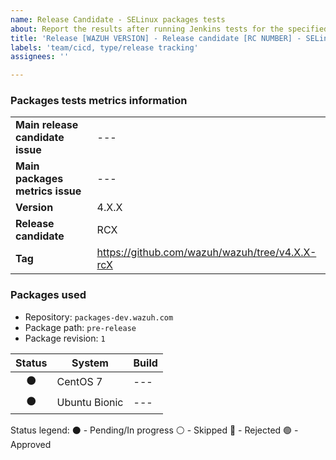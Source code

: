 ```yaml
---
name: Release Candidate - SELinux packages tests 
about: Report the results after running Jenkins tests for the specified release.
title: 'Release [WAZUH VERSION] - Release candidate [RC NUMBER] - SELinux'
labels: 'team/cicd, type/release tracking'
assignees: ''

---
```


### Packages tests metrics information
|||
| --- | --- |
| **Main release candidate issue** | --- |
| **Main packages metrics issue** | --- |
| **Version** | 4.X.X |
| **Release candidate** | RCX |
| **Tag** | https://github.com/wazuh/wazuh/tree/v4.X.X-rcX |

### Packages used
- Repository: `packages-dev.wazuh.com`
- Package path: `pre-release`
- Package revision: `1`

Status | System | Build |
| :--: | -- | -- |
| ⚫ | CentOS 7 | --- |
| ⚫ | Ubuntu Bionic | --- |

Status legend:
⚫ - Pending/In progress
⚪ - Skipped
🔴 - Rejected
🟢 - Approved

